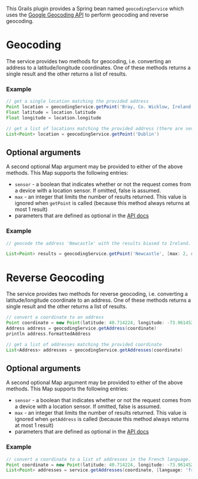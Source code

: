 This Grails plugin provides a Spring bean named `geocodingService` which uses the
[Google Geocoding API](https://developers.google.com/maps/documentation/geocoding) to perform geocoding and reverse geocoding.

# Geocoding
The service provides two methods for geocoding, i.e. converting an address to a latitude/longitude coordinates.
One of these methods returns a single result and the other returns a list of results.

### Example

````groovy
// get a single location matching the provided address
Point location = geocodingService.getPoint('Bray, Co. Wicklow, Ireland')
Float latitude = location.latitude
Float longitude = location.longitude

// get a list of locations matching the provided address (there are several places named Dublin)
List<Point> location = geocodingService.getPoint('Dublin')
````

## Optional arguments

A second optional Map argument may be provided to either of the above methods. This Map supports the following entries:

* `sensor` - a boolean that indicates whether or not the request comes from a device with a location sensor. If omitted, false is assumed.
* `max` - an integer that limits the number of results returned. This value is ignored when `getPoint` is called (because this method always returns at most 1 result)
* parameters that are defined as optional in the [API docs](https://developers.google.com/maps/documentation/geocoding/#geocoding)

### Example

````groovy
// geocode the address 'Newcastle' with the results biased to Ireland. A maximum of 2 locations should be returned

List<Point> results = geocodingService.getPoint('Newcastle', [max: 2, region: 'ie'])
````

# Reverse Geocoding
The service provides two methods for reverse geocoding, i.e. converting a latitude/longitude coordinate to an address.
One of these methods returns a single result and the other returns a list of results.

````groovy
// convert a coordinate to an address
Point coordinate = new Point(latitude: 40.714224, longitude: -73.961452)
Address address = geocodingService.getAddress(coordinate)
println address.formattedAddress

// get a list of addresses matching the provided coordinate
List<Address> addresses = geocodingService.getAddresses(coordinate)
````

## Optional arguments

A second optional Map argument may be provided to either of the above methods. This Map supports the following entries:

* `sensor` - a boolean that indicates whether or not the request comes from a device with a location sensor. If omitted, false is assumed.
* `max` - an integer that limits the number of results returned. This value is ignored when `getAddress` is called (because this method always returns at most 1 result)
* parameters that are defined as optional in the [API docs](https://developers.google.com/maps/documentation/geocoding/#ReverseGeocoding)

### Example

````groovy
// convert a coordinate to a list of addresses in the French language. A maximum of 2 results should be returned
Point coordinate = new Point(latitude: 40.714224, longitude: -73.961452)
List<Point> addresses = service.getAddresses(coordinate, [language: 'fr', max: 3])
````